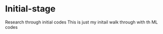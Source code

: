 # Initial-stage
Research through initial codes
This is just my initail walk through with th ML codes
